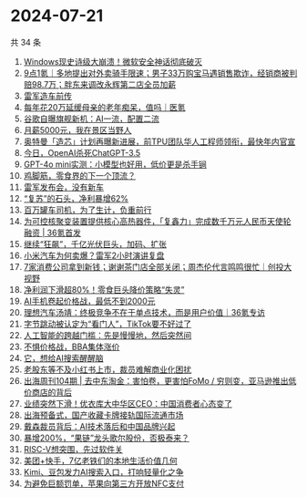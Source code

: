 # 2024-07-21

共 34 条

<!-- BEGIN 36KR -->
<!-- 最后更新时间 2024-07-21 06:00:49 +0800 -->
1. [Windows现史诗级大崩溃！微软安全神话彻底破灭](https://36kr.com/p/2869311241116548)
1. [9点1氪｜多地提出对外卖骑手限速；男子33万购宝马遇销售欺诈，经销商被判赔98.7万；胖东来调改永辉第二店全员加薪](https://36kr.com/p/2869914710741380)
1. [雷军造车前传](https://36kr.com/p/2870177668731266)
1. [每年花20万延缓母亲的老年痴呆，值吗｜医氪](https://36kr.com/p/2868696812261505)
1. [谷歌自曝旗舰新机：AI一流，配置二流](https://36kr.com/p/2869196606314883)
1. [月薪5000元，我在景区当野人](https://36kr.com/p/2869930424013186)
1. [奥特曼「造芯」计划再曝新进展，前TPU团队华人工程师领衔，最快年内官宣](https://36kr.com/p/2870377405518212)
1. [今日，OpenAI杀死ChatGPT-3.5](https://36kr.com/p/2869348728115586)
1. [GPT-4o mini实测：小模型也好用，低价更是杀手锏](https://36kr.com/p/2869172823431554)
1. [鸡脚筋，零食界的下一个顶流？](https://36kr.com/p/2870315467545473)
1. [雷军发布会，没有新车](https://36kr.com/p/2869350924505473)
1. [“复苏”的石头，净利暴增62%](https://36kr.com/p/2867157687753600)
1. [百万罐车司机，为了生计，负重前行](https://36kr.com/p/2869186512310408)
1. [为可控核聚变装置提供核心高热器件，「复鑫力」完成数千万元人民币天使轮融资 | 36氪首发](https://36kr.com/p/2869923443036292)
1. [继续“狂飙”，千亿光伏巨头，加码、扩张](https://36kr.com/p/2862823702157698)
1. [小米汽车为何卖爆？雷军2小时演讲复盘](https://36kr.com/p/2870173586018688)
1. [7家消费公司拿到新钱；谢谢茶门店全部关闭；周杰伦代言鸣鸣很忙｜创投大视野](https://36kr.com/p/2870045306343811)
1. [净利润下滑超80%！零食巨头降价策略“失灵”](https://36kr.com/p/2867125850708361)
1. [AI手机卷起价格战，最低不到2000元](https://36kr.com/p/2870080281940098)
1. [理想汽车汤靖：终极竞争不在于单点技术，而是用户价值｜36氪专访](https://36kr.com/p/2853217098992261)
1. [字节跳动被认定为“看门人”，TikTok要不好过了](https://36kr.com/p/2869342423240838)
1. [人工智能的跨越门槛：先是慢慢地，然后突然间](https://36kr.com/p/2862835301157508)
1. [不惧价格战，BBA集体涨价](https://36kr.com/p/2869126831083648)
1. [它，想给AI搜索醒醒脑](https://36kr.com/p/2870161506652544)
1. [老股东等不及小红书上市，裁员难解商业化困扰](https://36kr.com/p/2869217199757699)
1. [出海周刊104期 | 去中东淘金：害怕卷，更害怕FoMo / 穷则变，亚马逊推出低价商店的背后](https://36kr.com/p/2869951521149060)
1. [业绩突然下滑！优衣库大中华区CEO：中国消费者心态变了](https://36kr.com/p/2869878868840577)
1. [出海预备式，国产收藏卡牌接轨国际流通市场](https://36kr.com/p/2867566531809664)
1. [戴森裁员背后：AI技术落后和中国品牌兴起](https://36kr.com/p/2869890908131456)
1. [暴增200%，“果链”龙头歌尔股份，否极泰来？](https://36kr.com/p/2864287196683140)
1. [RISC-V想突围，先过软件关](https://36kr.com/p/2869126895948160)
1. [美团+快手，7亿老铁们的本地生活价值几何](https://36kr.com/p/2869348688007300)
1. [Kimi、豆包发力AI搜索入口，打响轻量化之争](https://36kr.com/p/2869354656911489)
1. [为避免巨额罚单，苹果向第三方开放NFC支付](https://36kr.com/p/2869341140685191)
<!-- END 36KR -->